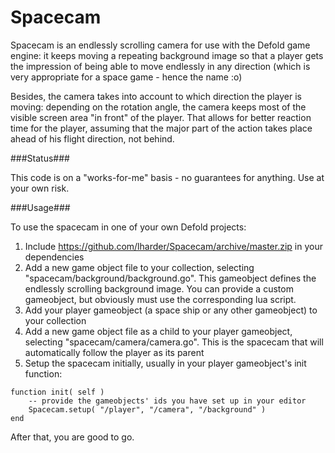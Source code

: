 # Spacecam

Spacecam is an endlessly scrolling camera for use with the Defold game engine: it keeps moving a repeating background image so that a player gets the impression of being able to move endlessly in any direction (which is very appropriate for a space game - hence the name :o)

Besides, the camera takes into account to which direction the player is moving: depending on the rotation angle, the camera keeps most of the visible screen area "in front" of the player. That allows for better reaction time for the player, assuming that the major part of the action takes place ahead of his flight direction, not behind.

###Status###

This code is on a "works-for-me" basis - no guarantees for anything. Use at your own risk.

###Usage###

To use the spacecam in one of your own Defold projects:

1. Include https://github.com/lharder/Spacecam/archive/master.zip in your dependencies
2. Add a new game object file to your collection, selecting "spacecam/background/background.go". This gameobject defines the endlessly scrolling background image. You can provide a custom gameobject, but obviously must use the corresponding lua script.
3. Add your player gameobject (a space ship or any other gameobject) to your collection
4. Add a new game object file as a child to your player gameobject, selecting "spacecam/camera/camera.go". This is the spacecam that will automatically follow the player as its parent
5. Setup the spacecam initially, usually in your player gameobject's init function:

```
function init( self )
	-- provide the gameobjects' ids you have set up in your editor
	Spacecam.setup( "/player", "/camera", "/background" )
end
```

After that, you are good to go.